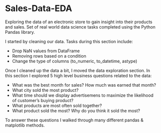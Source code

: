 # Sales-Data-EDA
Exploring the data of an electronic store to gain insight into their products and sales.
Set of real world data science tasks completed using the Python Pandas library.

I started by cleaning our data. Tasks during this section include:
- Drop NaN values from DataFrame
- Removing rows based on a condition
- Change the type of columns (to_numeric, to_datetime, astype)

Once I cleaned up the data a bit, I moved the data exploration section. In this section I explored 5 high level business questions related to the data:
- What was the best month for sales? How much was earned that month?
- What city sold the most product?
- What time should we display advertisemens to maximize the likelihood of customer’s buying product?
- What products are most often sold together?
- What product sold the most? Why do you think it sold the most?

To answer these questions I walked through many different pandas & matplotlib methods.
